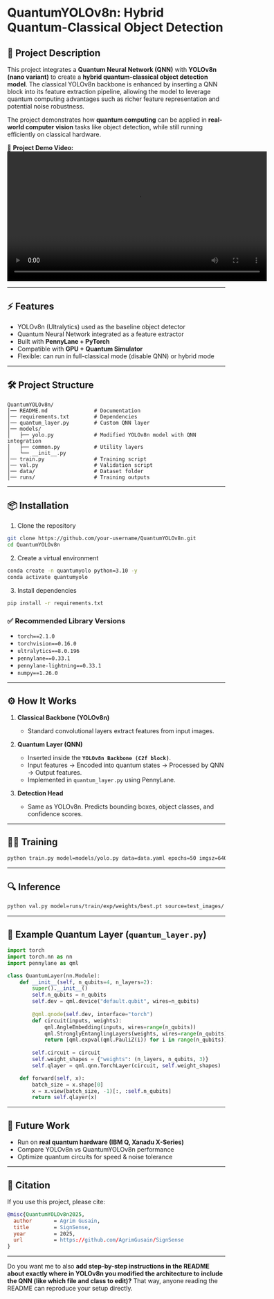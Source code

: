 # QuantumYOLOv8n: Hybrid Quantum-Classical Object Detection

## 📌 Project Description

This project integrates a **Quantum Neural Network (QNN)** with **YOLOv8n (nano variant)** to create a **hybrid quantum-classical object detection model**.
The classical YOLOv8n backbone is enhanced by inserting a QNN block into its feature extraction pipeline, allowing the model to leverage quantum computing advantages such as richer feature representation and potential noise robustness.

The project demonstrates how **quantum computing** can be applied in **real-world computer vision** tasks like object detection, while still running efficiently on classical hardware.

🎥 **Project Demo Video:**
<video src="https://github.com/AgrimGusain/SignSense/raw/main/VID1.mp4" controls="controls" width="600">
</video>


---

## ⚡ Features

* YOLOv8n (Ultralytics) used as the baseline object detector
* Quantum Neural Network integrated as a feature extractor
* Built with **PennyLane + PyTorch**
* Compatible with **GPU + Quantum Simulator**
* Flexible: can run in full-classical mode (disable QNN) or hybrid mode

---

## 🛠️ Project Structure

```
QuantumYOLOv8n/
│── README.md               # Documentation
│── requirements.txt        # Dependencies
│── quantum_layer.py        # Custom QNN layer
│── models/
│   ├── yolo.py             # Modified YOLOv8n model with QNN integration
│   ├── common.py           # Utility layers
│   └── __init__.py
│── train.py                # Training script
│── val.py                  # Validation script
│── data/                   # Dataset folder
│── runs/                   # Training outputs
```

---

## 📦 Installation

1. Clone the repository

```bash
git clone https://github.com/your-username/QuantumYOLOv8n.git
cd QuantumYOLOv8n
```

2. Create a virtual environment

```bash
conda create -n quantumyolo python=3.10 -y
conda activate quantumyolo
```

3. Install dependencies

```bash
pip install -r requirements.txt
```

### ✅ Recommended Library Versions

* `torch==2.1.0`
* `torchvision==0.16.0`
* `ultralytics==8.0.196`
* `pennylane==0.33.1`
* `pennylane-lightning==0.33.1`
* `numpy==1.26.0`

---

## ⚙️ How It Works

1. **Classical Backbone (YOLOv8n)**

   * Standard convolutional layers extract features from input images.

2. **Quantum Layer (QNN)**

   * Inserted inside the **`YOLOv8n Backbone (C2f block)`**.
   * Input features → Encoded into quantum states → Processed by QNN → Output features.
   * Implemented in `quantum_layer.py` using PennyLane.

3. **Detection Head**

   * Same as YOLOv8n. Predicts bounding boxes, object classes, and confidence scores.

---

## 🧑‍💻 Training

```bash
python train.py model=models/yolo.py data=data.yaml epochs=50 imgsz=640
```

---

## 🔍 Inference

```bash
python val.py model=runs/train/exp/weights/best.pt source=test_images/
```

---

## 📖 Example Quantum Layer (`quantum_layer.py`)

```python
import torch
import torch.nn as nn
import pennylane as qml

class QuantumLayer(nn.Module):
    def __init__(self, n_qubits=4, n_layers=2):
        super().__init__()
        self.n_qubits = n_qubits
        self.dev = qml.device("default.qubit", wires=n_qubits)
        
        @qml.qnode(self.dev, interface="torch")
        def circuit(inputs, weights):
            qml.AngleEmbedding(inputs, wires=range(n_qubits))
            qml.StronglyEntanglingLayers(weights, wires=range(n_qubits))
            return [qml.expval(qml.PauliZ(i)) for i in range(n_qubits)]
        
        self.circuit = circuit
        self.weight_shapes = {"weights": (n_layers, n_qubits, 3)}
        self.qlayer = qml.qnn.TorchLayer(circuit, self.weight_shapes)

    def forward(self, x):
        batch_size = x.shape[0]
        x = x.view(batch_size, -1)[:, :self.n_qubits]
        return self.qlayer(x)
```

---

## 🚀 Future Work

* Run on **real quantum hardware (IBM Q, Xanadu X-Series)**
* Compare YOLOv8n vs QuantumYOLOv8n performance
* Optimize quantum circuits for speed & noise tolerance

---

## 📜 Citation

If you use this project, please cite:

```bibtex
@misc{QuantumYOLOv8n2025,
  author       = Agrim Gusain,
  title        = SignSense,
  year         = 2025,
  url          = https://github.com/AgrimGusain/SignSense
}
```

---

Do you want me to also **add step-by-step instructions in the README about exactly where in YOLOv8n you modified the architecture to include the QNN (like which file and class to edit)?** That way, anyone reading the README can reproduce your setup directly.
